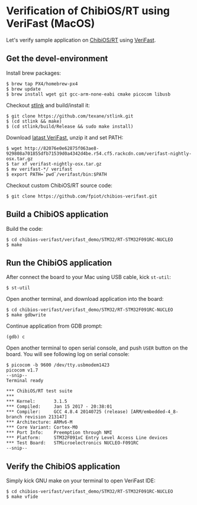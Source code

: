 # Verification of ChibiOS/RT using VeriFast (MacOS)

Let's verify sample application on [ChibiOS/RT](http://www.chibios.org/) using [VeriFast](https://people.cs.kuleuven.be/~bart.jacobs/verifast/).

## Get the devel-environment

Install brew packages:

```
$ brew tap PX4/homebrew-px4
$ brew update
$ brew install wget git gcc-arm-none-eabi cmake picocom libusb
```

Checkout [stlink](https://github.com/texane/stlink) and build/install it:

```
$ git clone https://github.com/texane/stlink.git
$ (cd stlink && make)
$ (cd stlink/build/Release && sudo make install)
```

Download [latast VeriFast](https://github.com/verifast/verifast#binaries), unzip it and set PATH:

```
$ wget http://82076e0e62875f063ae8-929808a701855dfb71539d0a4342d4be.r54.cf5.rackcdn.com/verifast-nightly-osx.tar.gz
$ tar xf verifast-nightly-osx.tar.gz
$ mv verifast-*/ verifast
$ export PATH=`pwd`/verifast/bin:$PATH
```

Checkout custom ChibiOS/RT source code:

```
$ git clone https://github.com/fpiot/chibios-verifast.git
```

## Build a ChibiOS application

Build the code:

```
$ cd chibios-verifast/verifast_demo/STM32/RT-STM32F091RC-NUCLEO
$ make
```

## Run the ChibiOS application

After connect the board to your Mac using USB cable, kick `st-util`:

```
$ st-util
```

Open another terminal, and download application into the board:

```
$ cd chibios-verifast/verifast_demo/STM32/RT-STM32F091RC-NUCLEO
$ make gdbwrite
```

Continue application from GDB prompt:

```
(gdb) c
```

Open another terminal to open serial console, and push `USER` button on the board. You will see following log on serial console:

```
$ picocom -b 9600 /dev/tty.usbmodem1423
picocom v1.7
--snip--
Terminal ready

*** ChibiOS/RT test suite
***
*** Kernel:       3.1.5
*** Compiled:     Jan 15 2017 - 20:38:01
*** Compiler:     GCC 4.8.4 20140725 (release) [ARM/embedded-4_8-branch revision 213147]
*** Architecture: ARMv6-M
*** Core Variant: Cortex-M0
*** Port Info:    Preemption through NMI
*** Platform:     STM32F091xC Entry Level Access Line devices
*** Test Board:   STMicroelectronics NUCLEO-F091RC
--snip--
```

## Verify the ChibiOS application

Simply kick GNU make on your terminal to open VeriFast IDE:

```
$ cd chibios-verifast/verifast_demo/STM32/RT-STM32F091RC-NUCLEO
$ make vfide
```
